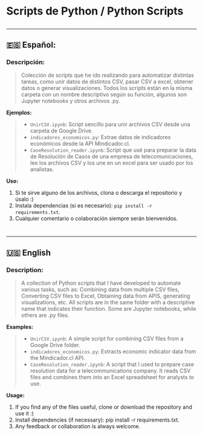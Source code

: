 # Scripts de Python / Python Scripts
##

---
## 🇪🇸 Español:
### Descripción:

> Colección de scripts que he ido realizando para automatizar distintas tareas, como unir datos de distintos CSV, pasar CSV a excel, obtener datos o generar visualizaciones. Todos los scripts están en la misma carpeta con un nombre descriptivo según su función, algunos son Jupyter notebooks y otros archivos .py.


**Ejemplos:**

> * `UnirCSV.ipynb`: Script sencillo para unir archivos CSV desde una carpeta de Google Drive.
> * `indicadores_economicos.py`: Extrae datos de indicadores económicos desde la API Mindicador.cl.
> * `CaseResolution_reader.ipynb`: Script que usé para preparar la data de Resolución de Casos de una empresa de telecomunicaciones, lee los archivos CSV y los une en un excel para ser usado por los analistas.

**Uso:**

1. Si te sirve alguno de los archivos, clona o descarga el repositorio y úsalo :)
2. Instala dependencias (si es necesario): `pip install -r requirements.txt`.
3. Cualquier comentario o colaboración siempre serán bienvenidos.

#

---
## 🇺🇸 English
### Description:

> A collection of Python scripts that I have developed to automate various tasks, such as:
Combining data from multiple CSV files, Converting CSV files to Excel, Obtaining data from APIS, generating visualizations, etc.
All scripts are in the same folder with a descriptive name that indicates their function. Some are Jupyter notebooks, while others are .py files.


**Examples:**

> * `UnirCSV.ipynb`: A simple script for combining CSV files from a Google Drive folder.
> * `indicadores_economicos.py`: Extracts economic indicator data from the Mindicador.cl API.
> * `CaseResolution_reader.ipynb`: A script that I used to prepare case resolution data for a telecommunications company. It reads CSV files and combines them into an Excel spreadsheet for analysts to use.

**Usage:**

1. If you find any of the files useful, clone or download the repository and use it :)
2. Install dependencies (if necessary): pip install -r requirements.txt.
3. Any feedback or collaboration is always welcome.

